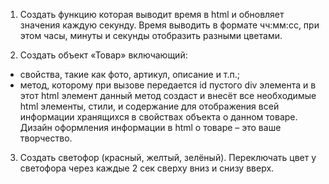 ﻿1. Создать функцию которая выводит время 
в html и обновляет значения каждую секунду. 
Время выводить в формате чч:мм:cc, при этом 
часы, минуты и секунды отобразить разными цветами. 

2. Создать объект «Товар» включающий:
- свойства, такие как фото, артикул, 
описание и т.п.;
- метод, которому при вызове передается 
id пустого div элемента и в этот html 
элемент данный метод создаст и внесёт 
все необходимые html элементы, стили, 
и содержание для отображения 
всей информации хранящихся в свойствах 
объекта о данном товаре. Дизайн оформления 
информации в html о товаре – 
это ваше творчество.

3. Создать светофор (красный, желтый, 
зелёный). Переключать цвет у светофора 
через каждые 2 сек сверху вниз и снизу вверх. 

    